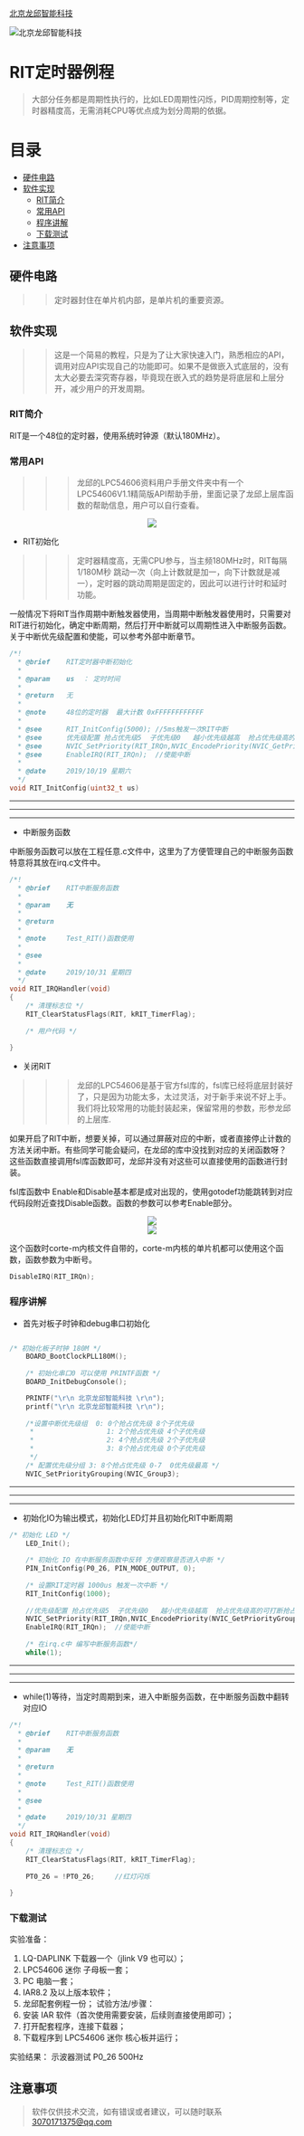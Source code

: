 [北京龙邱智能科技](http://shop36265907.taobao.com)

![北京龙邱智能科技](https://note.youdao.com/yws/api/personal/file/WEB8a51a3385904ba8d4505271e9e9be364?method=download&shareKey=c0de97cb64246fe4120904147dbaf057 "北京龙邱智能科技")

# RIT定时器例程

> 大部分任务都是周期性执行的，比如LED周期性闪烁，PID周期控制等，定时器精度高，无需消耗CPU等优点成为划分周期的依据。

# 目录  

- [硬件电路](##硬件电路)  
- [软件实现](##软件实现)  
  - [RIT简介](###RIT简介)  
  - [常用API](###常用API)
  - [程序讲解](###程序讲解)  
  - [下载测试](###下载测试)  
- [注意事项](##注意事项)


## 硬件电路

>>定时器封住在单片机内部，是单片机的重要资源。

## 软件实现

>>这是一个简易的教程，只是为了让大家快速入门，熟悉相应的API，调用对应API实现自己的功能即可。如果不是做嵌入式底层的，没有太大必要去深究寄存器，毕竟现在嵌入式的趋势是将底层和上层分开，减少用户的开发周期。

### RIT简介

RIT是一个48位的定时器，使用系统时钟源（默认180MHz）。

### 常用API

>>>龙邱的LPC54606资料用户手册文件夹中有一个LPC54606V1.1精简版API帮助手册，里面记录了龙邱上层库函数的帮助信息，用户可以自行查看。

<div align="center">
<img src="https://note.youdao.com/yws/api/personal/file/WEBa1492b565360cbc4819d4ffdd6c5f0d9?method=download&shareKey=7d5a2745ff9aa655e86587f22890af51">
</div>


* RIT初始化
>>>定时器精度高，无需CPU参与，当主频180MHz时，RIT每隔 1/180M秒 跳动一次（向上计数就是加一，向下计数就是减一），定时器的跳动周期是固定的，因此可以进行计时和延时功能。

一般情况下将RIT当作周期中断触发器使用，当周期中断触发器使用时，只需要对RIT进行初始化，确定中断周期，然后打开中断就可以周期性进入中断服务函数。关于中断优先级配置和使能，可以参考外部中断章节。
```c
/*!
  * @brief    RIT定时器中断初始化
  *
  * @param    us  ： 定时时间
  *
  * @return   无
  *
  * @note     48位的定时器  最大计数 0xFFFFFFFFFFFF
  *
  * @see      RIT_InitConfig(5000); //5ms触发一次RIT中断
  * @see      优先级配置 抢占优先级5  子优先级0   越小优先级越高  抢占优先级高的可打断抢占优先级低的中断
  * @see      NVIC_SetPriority(RIT_IRQn,NVIC_EncodePriority(NVIC_GetPriorityGrouping(),5,0));
  * @see      EnableIRQ(RIT_IRQn);  //使能中断
  *
  * @date     2019/10/19 星期六
  */
void RIT_InitConfig(uint32_t us)
```
---
---
---

* 中断服务函数

中断服务函数可以放在工程任意.c文件中，这里为了方便管理自己的中断服务函数特意将其放在irq.c文件中。

```c
/*!
  * @brief    RIT中断服务函数
  *
  * @param    无
  *
  * @return   
  *
  * @note     Test_RIT()函数使用
  *
  * @see      
  *
  * @date     2019/10/31 星期四
  */
void RIT_IRQHandler(void)
{
    /* 清理标志位 */
    RIT_ClearStatusFlags(RIT, kRIT_TimerFlag);
    
    /* 用户代码 */
 
}


```

* 关闭RIT
>>>龙邱的LPC54606是基于官方fsl库的，fsl库已经将底层封装好了，只是因为功能太多，太过灵活，对于新手来说不好上手。我们将比较常用的功能封装起来，保留常用的参数，形参龙邱的上层库.

如果开启了RIT中断，想要关掉，可以通过屏蔽对应的中断，或者直接停止计数的方法关闭中断。有些同学可能会疑问，在龙邱的库中没找到对应的关闭函数呀？ 这些函数直接调用fsl库函数即可，龙邱并没有对这些可以直接使用的函数进行封装。

fsl库函数中 Enable和Disable基本都是成对出现的，使用gotodef功能跳转到对应代码段附近查找Disable函数。函数的参数可以参考Enable部分。 
<div align="center">
<img src="https://note.youdao.com/yws/api/personal/file/WEB888a5267f1571f0d9bca14050b98523f?method=download&shareKey=a4e9dc25ad5496105535463f0217468b">
</div>

<div align="center">
<img src="https://note.youdao.com/yws/api/personal/file/WEB173372554be8aea4000b131ab43df20e?method=download&shareKey=0ace8a6bc4da2742ff71512135758261">
</div>

这个函数时corte-m内核文件自带的，corte-m内核的单片机都可以使用这个函数，函数参数为中断号。

```c
DisableIRQ(RIT_IRQn);
```

### 程序讲解

* 首先对板子时钟和debug串口初始化

```c

/* 初始化板子时钟 180M */
    BOARD_BootClockPLL180M();
    
    /* 初始化串口0 可以使用 PRINTF函数 */
    BOARD_InitDebugConsole();

    PRINTF("\r\n 北京龙邱智能科技 \r\n");
    printf("\r\n 北京龙邱智能科技 \r\n");
    
    /*设置中断优先级组  0: 0个抢占优先级 8个子优先级 
     *                  1: 2个抢占优先级 4个子优先级 
	 *		            2: 4个抢占优先级 2个子优先级 
     *                  3: 8个抢占优先级 0个子优先级 
     */
	/* 配置优先级分组 3: 8个抢占优先级 0-7  0优先级最高 */
    NVIC_SetPriorityGrouping(NVIC_Group3);
```

---
---
---

* 初始化IO为输出模式，初始化LED灯并且初始化RIT中断周期

```c
/* 初始化 LED */
    LED_Init();
    
    /* 初始化 IO 在中断服务函数中反转 方便观察是否进入中断 */
    PIN_InitConfig(P0_26, PIN_MODE_OUTPUT, 0);
    
    /* 设置RIT定时器 1000us 触发一次中断 */
    RIT_InitConfig(1000);
    
    //优先级配置 抢占优先级5  子优先级0   越小优先级越高  抢占优先级高的可打断抢占优先级低的中断
    NVIC_SetPriority(RIT_IRQn,NVIC_EncodePriority(NVIC_GetPriorityGrouping(),5,0));
    EnableIRQ(RIT_IRQn);  //使能中断
    
    /* 在irq.c中 编写中断服务函数*/
    while(1);
```
---
---
---
* while(1)等待，当定时周期到来，进入中断服务函数，在中断服务函数中翻转对应IO

```c
/*!
  * @brief    RIT中断服务函数
  *
  * @param    无
  *
  * @return   
  *
  * @note     Test_RIT()函数使用
  *
  * @see      
  *
  * @date     2019/10/31 星期四
  */
void RIT_IRQHandler(void)
{
    /* 清理标志位 */
    RIT_ClearStatusFlags(RIT, kRIT_TimerFlag);
    
    PT0_26 = !PT0_26;     //红灯闪烁
 
}

```



### 下载测试

实验准备：
1) LQ-DAPLINK 下载器一个（jlink V9 也可以）；
2) LPC54606 迷你 子母板一套；
3) PC 电脑一套；
4) IAR8.2 及以上版本软件；
5) 龙邱配套例程一份；
试验方法/步骤：
1) 安装 IAR 软件（首次使用需要安装，后续则直接使用即可）；
3) 打开配套程序，连接下载器；
4) 下载程序到 LPC54606 迷你 核心板并运行；  

实验结果：
示波器测试 P0_26 500Hz

## 注意事项

>软件仅供技术交流，如有错误或者建议，可以随时联系 3070171375@qq.com 